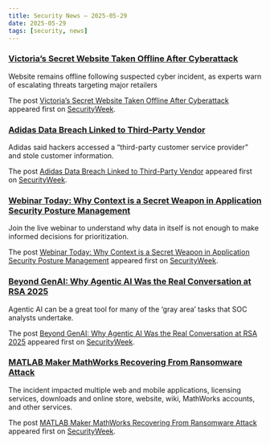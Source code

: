 ```yaml
---
title: Security News – 2025-05-29
date: 2025-05-29
tags: [security, news]
---
```


### [Victoria’s Secret Website Taken Offline After Cyberattack](https://www.securityweek.com/victorias-secret-website-taken-offline-after-cyberattack/)

<p>Website remains offline following suspected cyber incident, as experts warn of escalating threats targeting major retailers</p>
<p>The post <a href="https://www.securityweek.com/victorias-secret-website-taken-offline-after-cyberattack/">Victoria’s Secret Website Taken Offline After Cyberattack</a> appeared first on <a href="https://www.securityweek.com">SecurityWeek</a>.</p>

### [Adidas Data Breach Linked to Third-Party Vendor](https://www.securityweek.com/adidas-data-breach-linked-to-third-party-vendor/)

<p>Adidas said hackers accessed a “third-party customer service provider” and stole  customer information.</p>
<p>The post <a href="https://www.securityweek.com/adidas-data-breach-linked-to-third-party-vendor/">Adidas Data Breach Linked to Third-Party Vendor</a> appeared first on <a href="https://www.securityweek.com">SecurityWeek</a>.</p>

### [Webinar Today: Why Context is a Secret Weapon in Application Security Posture Management](https://www.securityweek.com/webinar-today-why-context-is-a-secret-weapon-in-application-security-posture-management/)

<p>Join the live webinar to understand why data in itself is not enough to make informed decisions for prioritization.</p>
<p>The post <a href="https://www.securityweek.com/webinar-today-why-context-is-a-secret-weapon-in-application-security-posture-management/">Webinar Today: Why Context is a Secret Weapon in Application Security Posture Management</a> appeared first on <a href="https://www.securityweek.com">SecurityWeek</a>.</p>

### [Beyond GenAI: Why Agentic AI Was the Real Conversation at RSA 2025](https://www.securityweek.com/beyond-genai-why-agentic-ai-was-the-real-conversation-at-rsa-2025/)

<p>Agentic AI can be a great tool for many of the ‘gray area’ tasks that SOC analysts undertake.</p>
<p>The post <a href="https://www.securityweek.com/beyond-genai-why-agentic-ai-was-the-real-conversation-at-rsa-2025/">Beyond GenAI: Why Agentic AI Was the Real Conversation at RSA 2025</a> appeared first on <a href="https://www.securityweek.com">SecurityWeek</a>.</p>

### [MATLAB Maker MathWorks Recovering From Ransomware Attack](https://www.securityweek.com/matlab-maker-mathworks-recovering-from-ransomware-attack/)

<p>The incident impacted multiple web and mobile applications, licensing services, downloads and online store, website, wiki, MathWorks accounts, and other services.</p>
<p>The post <a href="https://www.securityweek.com/matlab-maker-mathworks-recovering-from-ransomware-attack/">MATLAB Maker MathWorks Recovering From Ransomware Attack</a> appeared first on <a href="https://www.securityweek.com">SecurityWeek</a>.</p>

